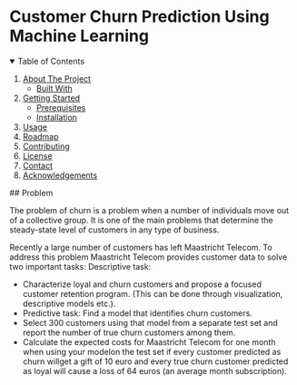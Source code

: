 # Customer Churn Prediction Using Machine Learning



<!-- TABLE OF CONTENTS -->
<details open="open">
  <summary>Table of Contents</summary>
  <ol>
    <li>
      <a href="#about-the-project">About The Project</a>
      <ul>
        <li><a href="#built-with">Built With</a></li>
      </ul>
    </li>
    <li>
      <a href="#getting-started">Getting Started</a>
      <ul>
        <li><a href="#prerequisites">Prerequisites</a></li>
        <li><a href="#installation">Installation</a></li>
      </ul>
    </li>
    <li><a href="#usage">Usage</a></li>
    <li><a href="#roadmap">Roadmap</a></li>
    <li><a href="#contributing">Contributing</a></li>
    <li><a href="#license">License</a></li>
    <li><a href="#contact">Contact</a></li>
    <li><a href="#acknowledgements">Acknowledgements</a></li>
  </ol>
</details>
<!-- ABOUT THE PROJECT -->
## Problem

The problem of churn is a problem when a number of individuals move out of a collective group. It is one of the main problems that determine the steady-state level of customers in any type of business.

Recently a large number of customers has left Maastricht Telecom. To address this problem Maastricht Telecom provides customer data to solve two important tasks:
Descriptive task:
 * Characterize loyal and churn customers and propose a focused customer retention program. (This can be done through visualization, descriptive models etc.).
 * Predictive task: Find a model that identifies churn customers. 
 * Select 300 customers using that model from a separate test set and report the number of true churn customers among them.
 * Calculate the expected costs for Maastricht Telecom for one month when using your modelon the test set if every customer predicted as churn willget a gift of 10    euro and every true churn customer predicted as loyal will cause a loss of 64 euros (an average month subscription).




